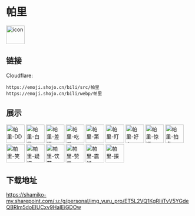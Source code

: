 # 帕里
<img src="https://emoji.shojo.cn/bili/src/帕里/icon.png" width="50" height="50" alt="icon">

## 链接
Cloudflare:
```
https://emoji.shojo.cn/bili/src/帕里
https://emoji.shojo.cn/bili/webp/帕里
```
## 展示
<img src="https://emoji.shojo.cn/bili/src/帕里/帕里-DD.png" width="50" height="50" alt="帕里-DD">
<img src="https://emoji.shojo.cn/bili/src/帕里/帕里-白目.png" width="50" height="50" alt="帕里-白目">
<img src="https://emoji.shojo.cn/bili/src/帕里/帕里-差评.png" width="50" height="50" alt="帕里-差评">
<img src="https://emoji.shojo.cn/bili/src/帕里/帕里-吃瓜.png" width="50" height="50" alt="帕里-吃瓜">
<img src="https://emoji.shojo.cn/bili/src/帕里/帕里-第一.png" width="50" height="50" alt="帕里-第一">
<img src="https://emoji.shojo.cn/bili/src/帕里/帕里-盯.png" width="50" height="50" alt="帕里-盯">
<img src="https://emoji.shojo.cn/bili/src/帕里/帕里-好人.png" width="50" height="50" alt="帕里-好人">
<img src="https://emoji.shojo.cn/bili/src/帕里/帕里-惊讶.png" width="50" height="50" alt="帕里-惊讶">
<img src="https://emoji.shojo.cn/bili/src/帕里/帕里-拍桌.png" width="50" height="50" alt="帕里-拍桌">
<img src="https://emoji.shojo.cn/bili/src/帕里/帕里-笑.png" width="50" height="50" alt="帕里-笑">
<img src="https://emoji.shojo.cn/bili/src/帕里/帕里-疑问.png" width="50" height="50" alt="帕里-疑问">
<img src="https://emoji.shojo.cn/bili/src/帕里/帕里-饮茶.png" width="50" height="50" alt="帕里-饮茶">
<img src="https://emoji.shojo.cn/bili/src/帕里/帕里-赞美.png" width="50" height="50" alt="帕里-赞美">
<img src="https://emoji.shojo.cn/bili/src/帕里/帕里-震撼.png" width="50" height="50" alt="帕里-震撼">
<img src="https://emoji.shojo.cn/bili/src/帕里/帕里-揍.png" width="50" height="50" alt="帕里-揍">

## 下载地址

https://shamiko-my.sharepoint.com/:u:/g/personal/img_yuru_pro/ET5L2VQ1KgRIiiTvV5YGdeQBRlm5doEIUCxv9HaIEiGDOw